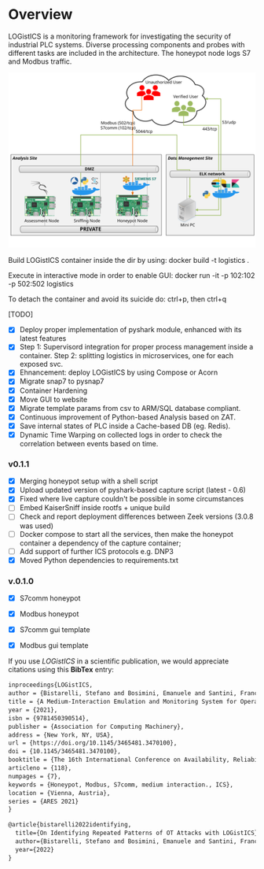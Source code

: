 # Overview 
LOGistICS is a monitoring framework for investigating the security of industrial PLC systems. Diverse processing components and probes with different tasks are included in the architecture. The honeypot node logs S7 and Modbus traffic.

![alt text](https://github.com/kaisersource/LOGistICS/blob/main/Low%20Level%20Design/LLD%20Logistics%20ASIS.svg)

Build LOGistICS container inside the dir by using:
docker build -t logistics .

Execute in interactive mode in order to enable GUI:
docker run -it -p 102:102 -p 502:502 logistics

To detach the container and avoid its suicide do:
ctrl+p, then ctrl+q 

[TODO]
- [x] Deploy proper implementation of pyshark module, enhanced with its latest features
- [x] Step 1: Supervisord integration for proper process management inside a container. Step 2: splitting logistics in microservices, one for each exposed svc.
- [x] Ehnancement: deploy LOGistICS by using Compose or Acorn
- [x] Migrate snap7 to pysnap7
- [x] Container Hardening
- [x] Move GUI to website 
- [x] Migrate template params from csv to ARM/SQL database compliant.   
- [x] Continuous improvement of Python-based Analysis based on ZAT.
- [x] Save internal states of PLC inside a Cache-based DB (eg. Redis).
- [x] Dynamic Time Warping on collected logs in order to check the correlation between events based on time.

### v0.1.1
- [x] Merging honeypot setup with a shell script
- [x] Upload updated version of pyshark-based capture script (latest - 0.6)
- [x] Fixed where live capture couldn't be possible in some circumstances
- [ ] Embed KaiserSniff inside rootfs + unique build
- [ ] Check and report deployment differences between Zeek versions (3.0.8 was used)
- [ ] Docker compose to start all the services, then make the honeypot container a dependency of the capture container;
- [ ] Add support of further ICS protocols e.g. DNP3
- [x] Moved Python dependencies to requirements.txt

### v.0.1.0

- [x] S7comm honeypot
- [x] Modbus honeypot 
- [x] S7comm gui template
- [x] Modbus gui template


If you use *LOGistICS* in a scientific publication, we would appreciate citations using this **BibTex** entry:
``` tex
inproceedings{LOGistICS,
author = {Bistarelli, Stefano and Bosimini, Emanuele and Santini, Francesco},
title = {A Medium-Interaction Emulation and Monitoring System for Operational Technology},
year = {2021},
isbn = {9781450390514},
publisher = {Association for Computing Machinery},
address = {New York, NY, USA},
url = {https://doi.org/10.1145/3465481.3470100},
doi = {10.1145/3465481.3470100},
booktitle = {The 16th International Conference on Availability, Reliability and Security},
articleno = {118},
numpages = {7},
keywords = {Honeypot, Modbus, S7comm, medium interaction., ICS},
location = {Vienna, Austria},
series = {ARES 2021}
}
```

``` tex
@article{bistarelli2022identifying,
  title={On Identifying Repeated Patterns of OT Attacks with LOGistICS},
  author={Bistarelli, Stefano and Bosimini, Emanuele and Santini, Francesco},
  year={2022}
}
```


